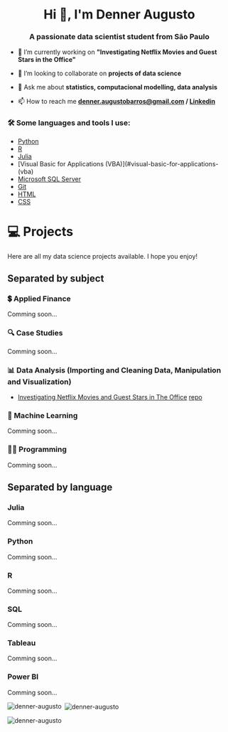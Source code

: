 <h1 align="center">Hi 👋, I'm Denner Augusto</h1>
<h3 align="center">A passionate data scientist student from São Paulo</h3>


- 🔭 I’m currently working on **"Investigating Netflix Movies and Guest Stars in the Office"**

- 👯 I’m looking to collaborate on **projects of data science**

- 💬 Ask me about **statistics, computacional modelling, data analysis**

- 📫 How to reach me **denner.augustobarros@gmail.com / [Linkedin](https://linkedin.com/in/denneraugusto)**

### 🛠️ Some languages and tools I use: </b></summary>
- [Python](#python)
- [R](#r)
- [Julia](#julia)
- [Visual Basic for Applications (VBA)](#visual-basic-for-applications-(vba)
- [Microsoft SQL Server](#sql)
- [Git](#git)
- [HTML](#html)
- [CSS](#css)

# 💻 Projects
Here are all my data science projects available. I hope you enjoy!

## Separated by subject
### 💲 Applied Finance
Comming soon...

### 🔍 Case Studies
Comming soon...

### 📊 Data Analysis (Importing and Cleaning Data, Manipulation and Visualization)
- [Investigating Netflix Movies and Guest Stars in The Office](https://denner-augusto.github.io/Investigating-Netflix-Movies-and-Guest-Stars/) [repo](https://github.com/denner-augusto/Investigating-Netflix-Movies-and-Guest-Stars)

### 🧠 Machine Learning
Comming soon...

### 👨‍💻 Programming
Comming soon...

## Separated by language

### Julia
Comming soon...

### Python
Comming soon...

### R
Comming soon...

### SQL
Comming soon...

### Tableau
Comming soon...

### Power BI
Comming soon...

<p><img align="left" src="https://github-readme-stats.vercel.app/api/top-langs?username=denner-augusto&show_icons=true&locale=en&layout=compact" alt="denner-augusto" /></p>

<p>&nbsp;<img align="center" src="https://github-readme-stats.vercel.app/api?username=denner-augusto&show_icons=true&locale=en" alt="denner-augusto" /></p>

<p><img align="center" src="https://github-readme-streak-stats.herokuapp.com/?user=denner-augusto&" alt="denner-augusto" /></p>
